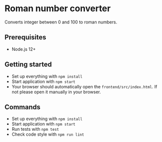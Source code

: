 # Roman number converter

Converts integer between 0 and 100 to roman numbers.

## Prerequisites

- Node.js 12+

## Getting started

- Set up everything with `npm install`
- Start application with `npm start`
- Your browser should automatically open the `frontend/src/index.html`.
  If not please open it manually in your browser. 

## Commands

- Set up everything with `npm install`
- Start application with `npm start`
- Run tests with `npm test`
- Check code style with `npm run lint`
